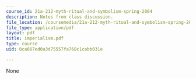 ```yaml
---
course_id: 21a-212-myth-ritual-and-symbolism-spring-2004
description: Notes from class discussion.
file_location: /coursemedia/21a-212-myth-ritual-and-symbolism-spring-2004/0ca667ed0a3d75557fa768c1cabb031e_imperialism.pdf
file_type: application/pdf
layout: pdf
title: imperialism.pdf
type: course
uid: 0ca667ed0a3d75557fa768c1cabb031e

---
```

None